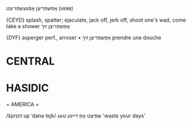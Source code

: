 אָפּשפּריצן
אָפּגעשפּריצט
(ᴠᴇʀʙ)

{CEYD}
splash, spatter; ejaculate, jack off, jerk off, shoot one's wad, come
take a shower אָפּשפּריצן זיך

{DYF}
asperger perf., arroser
• אָפּשפּריצן זיך prendre une douche

CENTRAL
========

HASIDIC
=======
= AMERICA = 

/šprɪct up ˈdanə tejk/ שפּיצט אָפּ דײַנע טעג 'waste your days'